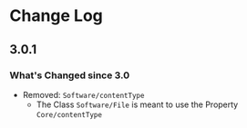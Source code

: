 # Change Log

## 3.0.1

### What's Changed since 3.0

- Removed: `Software/contentType`
  - The Class `Software/File` is meant to use the Property `Core/contentType`
